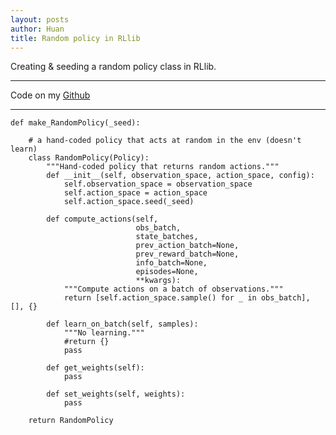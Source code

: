 ```yaml
---
layout: posts
author: Huan
title: Random policy in RLlib
---
```


Creating & seeding a random policy class in RLlib.

---

Code on my [Github](https://github.com/ChuaCheowHuan/gym-continuousDoubleAuction/blob/master/gym_continuousDoubleAuction/CDA_env_cont_RLlib.py)

---

```
def make_RandomPolicy(_seed):

    # a hand-coded policy that acts at random in the env (doesn't learn)
    class RandomPolicy(Policy):
        """Hand-coded policy that returns random actions."""
        def __init__(self, observation_space, action_space, config):
            self.observation_space = observation_space
            self.action_space = action_space
            self.action_space.seed(_seed)

        def compute_actions(self,
                            obs_batch,
                            state_batches,
                            prev_action_batch=None,
                            prev_reward_batch=None,
                            info_batch=None,
                            episodes=None,
                            **kwargs):
            """Compute actions on a batch of observations."""
            return [self.action_space.sample() for _ in obs_batch], [], {}

        def learn_on_batch(self, samples):
            """No learning."""
            #return {}
            pass

        def get_weights(self):
            pass

        def set_weights(self, weights):
            pass

    return RandomPolicy
```
